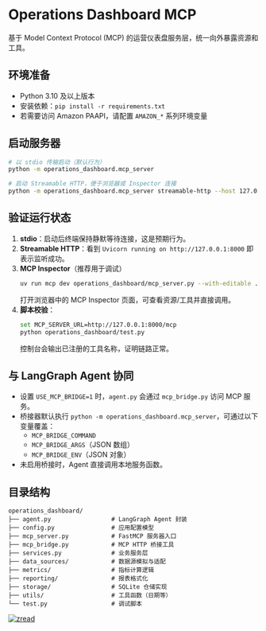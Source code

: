 ﻿# Operations Dashboard MCP

基于 Model Context Protocol (MCP) 的运营仪表盘服务层，统一向外暴露资源和工具。

## 环境准备

- Python 3.10 及以上版本
- 安装依赖：`pip install -r requirements.txt`
- 若需要访问 Amazon PAAPI，请配置 `AMAZON_*` 系列环境变量

## 启动服务器

```bash
# 以 stdio 传输启动（默认行为）
python -m operations_dashboard.mcp_server

# 启动 Streamable HTTP，便于浏览器或 Inspector 连接
python -m operations_dashboard.mcp_server streamable-http --host 127.0.0.1 --port 8000
```

## 验证运行状态

1. **stdio**：启动后终端保持静默等待连接，这是预期行为。
2. **Streamable HTTP**：看到 `Uvicorn running on http://127.0.0.1:8000` 即表示监听成功。
3. **MCP Inspector**（推荐用于调试）  
   ```bash
   uv run mcp dev operations_dashboard/mcp_server.py --with-editable .
   ```
   打开浏览器中的 MCP Inspector 页面，可查看资源/工具并直接调用。
4. **脚本校验**：
   ```bash
   set MCP_SERVER_URL=http://127.0.0.1:8000/mcp
   python operations_dashboard/test.py
   ```
   控制台会输出已注册的工具名称，证明链路正常。

## 与 LangGraph Agent 协同

- 设置 `USE_MCP_BRIDGE=1` 时，`agent.py` 会通过 `mcp_bridge.py` 访问 MCP 服务。
- 桥接器默认执行 `python -m operations_dashboard.mcp_server`，可通过以下变量覆盖：
  - `MCP_BRIDGE_COMMAND`
  - `MCP_BRIDGE_ARGS`（JSON 数组）
  - `MCP_BRIDGE_ENV`（JSON 对象）
- 未启用桥接时，Agent 直接调用本地服务函数。

## 目录结构

```
operations_dashboard/
├── agent.py                 # LangGraph Agent 封装
├── config.py                # 应用配置模型
├── mcp_server.py            # FastMCP 服务器入口
├── mcp_bridge.py            # MCP HTTP 桥接工具
├── services.py              # 业务服务层
├── data_sources/            # 数据源模拟与适配
├── metrics/                 # 指标计算逻辑
├── reporting/               # 报表格式化
├── storage/                 # SQLite 仓储实现
├── utils/                   # 工具函数（日期等）
└── test.py                  # 调试脚本
```

[![zread](https://img.shields.io/badge/Ask_Zread-_.svg?style=flat&color=00b0aa&labelColor=000000&logo=data%3Aimage%2Fsvg%2Bxml%3Bbase64%2CPHN2ZyB3aWR0aD0iMTYiIGhlaWdodD0iMTYiIHZpZXdCb3g9IjAgMCAxNiAxNiIgZmlsbD0ibm9uZSIgeG1sbnM9Imh0dHA6Ly93d3cudzMub3JnLzIwMDAvc3ZnIj4KPHBhdGggZD0iTTQuOTYxNTYgMS42MDAxSDIuMjQxNTZDMS44ODgxIDEuNjAwMSAxLjYwMTU2IDEuODg2NjQgMS42MDE1NiAyLjI0MDFWNC45NjAxQzEuNjAxNTYgNS4zMTM1NiAxLjg4ODEgNS42MDAxIDIuMjQxNTYgNS42MDAxSDQuOTYxNTZDNS4zMTUwMiA1LjYwMDEgNS42MDE1NiA1LjMxMzU2IDUuNjAxNTYgNC45NjAxVjIuMjQwMUM1LjYwMTU2IDEuODg2NjQgNS4zMTUwMiAxLjYwMDEgNC45NjE1NiAxLjYwMDFaIiBmaWxsPSIjZmZmIi8%2BCjxwYXRoIGQ9Ik00Ljk2MTU2IDEwLjM5OTlIMi4yNDE1NkMxLjg4ODEgMTAuMzk5OSAxLjYwMTU2IDEwLjY4NjQgMS42MDE1NiAxMS4wMzk5VjEzLjc1OTlDMS42MDE1NiAxNC4xMTM0IDEuODg4MSAxNC4zOTk5IDIuMjQxNTYgMTQuMzk5OUg0Ljk2MTU2QzUuMzE1MDIgMTQuMzk5OSA1LjYwMTU2IDE0LjExMzQgNS42MDE1NiAxMy43NTk5VjExLjAzOTlDNS42MDE1NiAxMC42ODY0IDUuMzE1MDIgMTAuMzk5OSA0Ljk2MTU2IDEwLjM5OTlaIiBmaWxsPSIjZmZmIi8%2BCjxwYXRoIGQ9Ik0xMy43NTg0IDEuNjAwMUgxMS4wMzg0QzEwLjY4NSAxLjYwMDEgMTAuMzk4NCAxLjg4NjY0IDEwLjM5ODQgMi4yNDAxVjQuOTYwMUMxMC4zOTg0IDUuMzEzNTYgMTAuNjg1IDUuNjAwMSAxMS4wMzg0IDUuNjAwMUgxMy43NTg0QzE0LjExMTkgNS42MDAxIDE0LjM5ODQgNS4zMTM1NiAxNC4zOTg0IDQuOTYwMVYyLjI0MDFDMTQuMzk4NCAxLjg4NjY0IDE0LjExMTkgMS42MDAxIDEzLjc1ODQgMS42MDAxWiIgZmlsbD0iI2ZmZiIvPgo8cGF0aCBkPSJNNCAxMkwxMiA0TDQgMTJaIiBmaWxsPSIjZmZmIi8%2BCjxwYXRoIGQ9Ik00IDEyTDEyIDQiIHN0cm9rZT0iI2ZmZiIgc3Ryb2tlLXdpZHRoPSIxLjUiIHN0cm9rZS1saW5lY2FwPSJyb3VuZCIvPgo8L3N2Zz4K&logoColor=ffffff)](https://zread.ai/gaochao0609/E-commerce-Assistant-agent)
